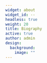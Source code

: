 ```yaml
---
widget: about
widget_id: --
headless: true
weight: 20
title: Biography
active: true
author: admin
design:
  background:
    image: ""
---
```

